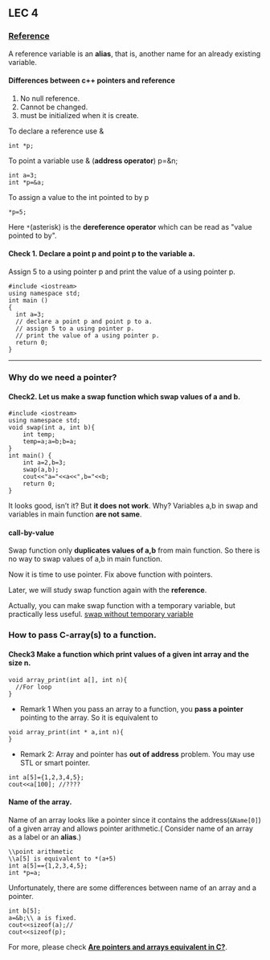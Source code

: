 ## LEC 4

### [Reference](http://www.tutorialspoint.com/cplusplus/cpp_references.htm)
A reference variable is an **alias**, that is, another name for an already existing variable.

#### Differences between c++ pointers and reference

1.  No null reference.
2.  Cannot be changed.
3.  must be initialized when it is create.



To declare a reference  use &    

```
int *p;
```

To point a variable use & (**address operator**)
p=&n;

```
int a=3;
int *p=&a;
```
To assign a value to the int pointed to by p
```
*p=5;
```
Here `*`(asterisk)  is  the **dereference operator** which can be read as "value pointed to by".

#### Check 1. Declare a point p and point p to the variable a.

Assign 5 to a using pointer p and print the value of a using pointer p.
```
#include <iostream>
using namespace std;
int main ()
{
  int a=3;
  // declare a point p and point p to a.
  // assign 5 to a using pointer p.
  // print the value of a using pointer p.
  return 0;
}
```
<div id="rbutton-3-1-1" data-try="VM8SSho8-qgTEtyX" data-ans="VM8VCz4vlVwTVJHe"></div>

-------------
### Why do we need a pointer?

#### Check2. Let us make a swap function which swap values of a and b.

```
#include <iostream>
using namespace std;
void swap(int a, int b){
	int temp;
	temp=a;a=b;b=a;	           
}
int main() {
	int a=2,b=3;
	swap(a,b);
	cout<<"a="<<a<<",b="<<b;
	return 0;
}
```
<div id="rbutton-2-2-1" data-try="VM8bIxlvz4UgUHkL/cs203-lec3-check2-for-c%2B%2B" data-ans="VM8bmqIrSsIgqYcJ/cs203-lec3-check2-ans-for-c%2B%2B">
</div>

It looks good, isn’t it?  But **it does not work**.
Why? 
Variables a,b in swap and variables in main function **are not same**.

#### **call-by-value**
Swap function only **duplicates values of a,b** from main function.
So there is no way to swap values of a,b in main function.

Now it is time to use pointer.
Fix above function with pointers.

Later, we will study swap function again with the **reference**.

Actually, you can make swap function with a temporary variable, but practically less useful.
[swap without temporary variable](http://en.wikipedia.org/wiki/XOR_swap_algorithm)

### How to pass C-array(s) to a function.

#### Check3  Make a function which print values of a given int array and the size n.

```
void array_print(int a[], int n){
  //For loop
}  
```
<div id="rbutton-2-3-1" data-try="VM8omdoggyI0PcEj" data-ans="VM81sYi3AgRAGSb0"></div>

* Remark 1 When you pass an array to a function, you **pass a pointer** pointing to the array.
So it is equivalent to

```
void array_print(int * a,int n){
}
```

* Remark 2: Array and pointer has **out of address** problem. You may use STL or smart pointer.

```
int a[5]={1,2,3,4,5};
cout<<a[100]; //????
```

#### Name of the array.

Name of an array looks like a pointer since it contains the address(`&Name[0]`) of a given array and allows pointer arithmetic.( Consider name of an array as a label or an **alias**.) 

```
\\point arithmetic
\\a[5] is equivalent to *(a+5)
int a[5]=={1,2,3,4,5};
int *p=a;
```

Unfortunately, there are some differences between name of an array and a pointer.

```
int b[5];
a=&b;\\ a is fixed.
cout<<sizeof(a);//
cout<<sizeof(p);
```
<div id="rbutton-2-4-1" data-try="VM8omdoggyI0PcEj" data-ans=""></div>


For more, please check [**Are pointers and arrays equivalent in  C?**](http://eli.thegreenplace.net/2009/10/21/are-pointers-and-arrays-equivalent-in-c).




